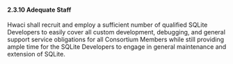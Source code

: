 #### 2\.3\.10 Adequate Staff


Hwaci shall recruit and employ a sufficient number of qualified
SQLite Developers to easily cover all custom development,
debugging, and general support service obligations for all
Consortium Members while still providing ample time for
the SQLite Developers to engage in general maintenance
and extension of SQLite.

